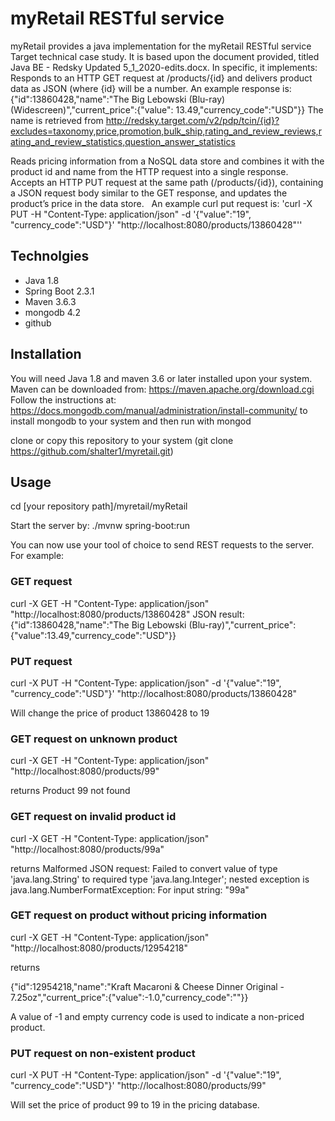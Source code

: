 # myRetail RESTful service

myRetail provides a java implementation for the myRetail RESTful service Target technical case study. It is based upon the document provided, titled Java BE - Redsky Updated 5_1_2020-edits.docx.
In specific, it implements:
Responds to an HTTP GET request at /products/{id} and delivers product data as JSON (where {id} will be a number. 
An example response is: {"id":13860428,"name":"The Big Lebowski (Blu-ray) (Widescreen)","current_price":{"value": 13.49,"currency_code":"USD"}}
The name is retrieved from  http://redsky.target.com/v2/pdp/tcin/{id}?excludes=taxonomy,price,promotion,bulk_ship,rating_and_review_reviews,rating_and_review_statistics,question_answer_statistics

Reads pricing information from a NoSQL data store and combines it with the product id and name from the HTTP request into a single response.  
Accepts an HTTP PUT request at the same path (/products/{id}), containing a JSON request body similar to the GET response, and updates the product’s price in the data store.  
An example curl put request is: 
'curl -X PUT -H "Content-Type: application/json" -d '{"value":"19", "currency_code":"USD"}' "http://localhost:8080/products/13860428"''

## Technolgies

* Java 1.8
* Spring Boot 2.3.1
* Maven 3.6.3 
* mongodb 4.2
* github

## Installation

You will need Java 1.8 and maven 3.6 or later installed upon your system. 
Maven can be downloaded from: https://maven.apache.org/download.cgi
Follow the instructions at: https://docs.mongodb.com/manual/administration/install-community/ to install mongodb to your system and then run with mongod

clone or copy this repository to your system (git clone https://github.com/shalter1/myretail.git)


## Usage

cd [your repository path]/myretail/myRetail

Start the server by:
./mvnw spring-boot:run

You can now use your tool of choice to send REST requests to the server.
For example:

### GET request
curl -X GET -H "Content-Type: application/json" "http://localhost:8080/products/13860428" 
JSON result:
{"id":13860428,"name":"The Big Lebowski (Blu-ray)","current_price":{"value":13.49,"currency_code":"USD"}}

### PUT request
curl -X PUT -H "Content-Type: application/json" -d '{"value":"19", "currency_code":"USD"}' "http://localhost:8080/products/13860428"

Will change the price of product 13860428 to 19

### GET request on unknown product
curl -X GET -H "Content-Type: application/json" "http://localhost:8080/products/99"

returns
Product 99 not found

### GET request on invalid product id
curl -X GET -H "Content-Type: application/json" "http://localhost:8080/products/99a"

returns
Malformed JSON request: Failed to convert value of type 'java.lang.String' to required type 'java.lang.Integer'; nested exception is java.lang.NumberFormatException: For input string: "99a"

### GET request on product without pricing information
curl -X GET -H "Content-Type: application/json" "http://localhost:8080/products/12954218"

returns

{"id":12954218,"name":"Kraft Macaroni &#38; Cheese Dinner Original - 7.25oz","current_price":{"value":-1.0,"currency_code":""}}

A value of -1 and empty currency code is used to indicate a non-priced product.

### PUT request on non-existent product
curl -X PUT -H "Content-Type: application/json" -d '{"value":"19", "currency_code":"USD"}' "http://localhost:8080/products/99"

Will set the price of product 99 to 19 in the pricing database.





